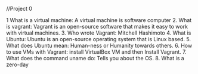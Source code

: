 //Project 0

1 What is a virtual machine: A virtual machine is software computer
2. What is vagrant: Vagrant is an open-source software that makes it easy to work with virtual machines.
3. Who wrote Vagrant: Mitchell Hashimoto
4. What is Ubuntu: Ubuntu is an open-source operating system that is Linux based.
5. What does Ubuntu mean: Human-ness or Humanity towards others.
6. How to use VMs with Vagrant: install VirtualBox VM and then Install Vagrant. 
7. What does the command uname do: Tells you about the OS.
8. What is a zero-day